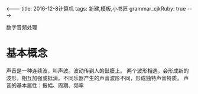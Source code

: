 <---
title: 2016-12-8计算机 
tags: 新建,模板,小书匠
grammar_cjkRuby: true
--->

数字音频处理

# 基本概念
声音是一种连续波，叫声波。波动传到人的鼓膜上。
两个波形相遇，会形成新的波形，相互加强或抵消。不同乐器产生的声音波形不同，形成独特声音特质。
声音的基本属性：振幅、周期、频率
